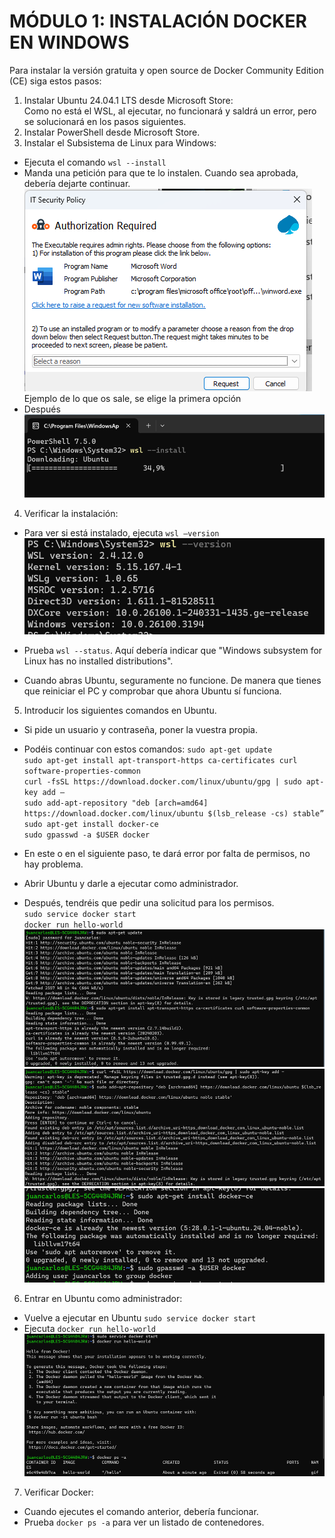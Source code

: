 # MÓDULO 1: INSTALACIÓN DOCKER EN WINDOWS

Para instalar la versión gratuita y open source de Docker Community Edition (CE) siga estos pasos:  

1. Instalar Ubuntu 24.04.1 LTS desde Microsoft Store:  
Como no está el WSL, al ejecutar, no funcionará y saldrá un error, pero se solucionará en los pasos siguientes.
2. Instalar PowerShell desde Microsoft Store.
3. Instalar el Subsistema de Linux para Windows:  
* Ejecuta el comando `wsl --install`  
* Manda una petición para que te lo instalen. Cuando sea aprobada, debería dejarte continuar.  
![elevar-req.png](images/elevar-req.png)  
Ejemplo de lo que os sale, se elige la primera opción
* Después  
![run-wsl.png](images/run-wsl.png)  

4.	Verificar la instalación:  
* Para ver si está instalado, ejecuta `wsl –version`  
![wsl-version.png](images/wsl-version.png)  

* Prueba `wsl --status`. Aquí debería indicar que "Windows subsystem for Linux has no installed distributions".  
* Cuando abras Ubuntu, seguramente no funcione. De manera que tienes que reiniciar el PC y comprobar que ahora Ubuntu sí funciona.  

5.	Introducir los siguientes comandos en Ubuntu.  
* Si pide un usuario y contraseña, poner la vuestra propia.  

* Podéis continuar con estos comandos:
`sudo apt-get update`  
`sudo apt-get install apt-transport-https ca-certificates curl software-properties-common`  
`curl -fsSL https://download.docker.com/linux/ubuntu/gpg | sudo apt-key add –`  
`sudo add-apt-repository "deb [arch=amd64] https://download.docker.com/linux/ubuntu $(lsb_release -cs) stable”`  
`sudo apt-get install docker-ce`  
`sudo gpasswd -a $USER docker`  

* En este o en el siguiente paso, te dará error por falta de permisos, no hay problema.  
* Abrir Ubuntu y darle a ejecutar como administrador.  
* Después, tendréis que pedir una solicitud para los permisos.  
`sudo service docker start`  
`docker run hello-world`  
![docker-run-hello.png](images/docker-run-hello.png)  
![docker-run-hello-2.png](images/docker-run-hello-2.png)  
![docker-run-hello-3.png](images/docker-run-hello-3.png)  

6.	Entrar en Ubuntu como administrador:  
* Vuelve a ejecutar en Ubuntu `sudo service docker start`  
* Ejecuta `docker run hello-world`  
![docker-run-hello-4.png](images/docker-run-hello-4.png)  

7.	Verificar Docker:  
* Cuando ejecutes el comando anterior, debería funcionar.  
* Prueba `docker ps -a` para ver un listado de contenedores.  